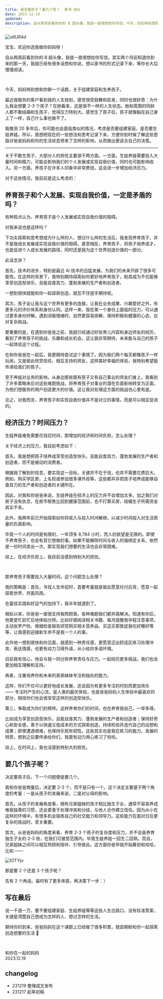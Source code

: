 ```yaml
---
title: 是否要孩子？要几个呢？· 家书 001
date: 2023-12-19
updated: 
description: 自从两周前看到你的 B 超头像，我就一直很想给你写信。今天，妈妈特别想和你聊一个话题，关于组建家庭和生养孩子。
---
```

![x6UR4d](https://cdn.sunnyhuang.net/share/x6UR4d.jpg ':size=300')

宝宝，欢迎你选我做你妈妈呀！

自从两周前看到你的 B 超头像，我就一直很想给你写信。其实两个月前知道你到来的那一天，我就已经有很多话想和你说，想以家书的形式记录下来，等你长大后慢慢阅读。

<br />

今天，妈妈特别想和你聊一个话题，关于组建家庭和生养孩子。

最近我服务的客户看到我的人生规划，感觉很受鼓舞和启发，同时也很好奇：为什么我会想要 2-3 个孩子？在她看来，这是很不一样的人生状态。她和周围的同龄人都不敢结婚和生孩子，觉得压力特别大。感觉生了孩子后，孩子就像黏在自己身上了一样，自己什么事也做不了。

我推测 20 多年后，你可能也会面临类似的情况，考虑是否要组建家庭，是否要生娃养娃。所以，我想把现在的一些想法和思考记录下来，方便你到时候了解这些思路对爸爸妈妈和你的生活状态带来了怎样的影响，从而做出更适合自己的决策。

---

关于不敢生孩子，大部分人的担忧主要源于两方面。一方面，生娃养娃需要投入大量时间和精力，可能会影响我们的个人发展或实现自我价值，同时也可能影响收入。另一方面，养孩子在许多人印象中非常费钱，这会进一步增加经济压力。

对于这些情况，我目前是这么考虑的：

## 养育孩子和个人发展、实现自我价值，一定是矛盾的吗？

有种观点认为，养育孩子是个人发展或实现自我价值的阻碍。

对我来说也是这样吗？

下功夫探索和思考想成为什么样的人、想过什么样的生活后，我发现养育孩子，并不是我成长发展或实现自我价值的阻碍。甚至相反，养育孩子、将孩子培养成才，也是促进个人成长发展的路径，同时还是我为这个世界创造价值的一部分。

此话怎讲？

首先，技术的进步，特别是最近 AI 技术的迅猛发展，为我们的未来开辟了很多可能性。在这样的背景下，我特别期待探索如何更好地养育孩子，助其成为不仅能够享受创造型快乐，且能自食其力、蓬勃发展的生产者和创造者。

一想到很快就能和你一起探索创造，就忍不住搓手期待呢。

其次，孩子会让我与这个世界有更多的连接，让我在业务成果、兴趣爱好之外，有更多元的评价体系和身份认同。这样一来，我在某一个身份上面临的压力，可以通过更多身份纾解。遇到消极情绪时，自然更容易排解，保持积极和健康的心态，应对复杂挑战。

更重要的是，在遇到你爸爸之前，我就已经通过好些育儿内容和身边师友的经历，看到了养育孩子的挑战、乐趣和成长机会。这让我非常期待，未来能与自己的孩子一起体验这个过程。

在和你爸爸在一起后，我更期待尝试这个事情了。因为我们两个每天都像孩子一样玩闹，又是彼此欣赏信任、相互支持的师友，这样美好幸福的体验，我特别希望能传递给我们的孩子。

至于养娃对业务的影响，从身边那些既有孩子又有自己事业的师友们身上，我看到了许多策略来应对这些难题挑战，将养育孩子对事业的潜在负面影响转变为正面，为他们想服务的用户创造更大的价值。这让我对处理这方面的挑战也心里有底。

总之，对我而言，养育孩子和实现自我价值并不是对立的事情，而是可以相互促进的。

## 经济压力？时间压力？

生娃养娃难免需要花钱花时间，那增加的经济和时间负担，怎么处理？

关于经济上的压力，我目前考虑如下：

首先，我是想把孩子培养成享受创造型快乐，且能自食其力、蓬勃发展的生产者和创造者，而不是被动的消费者。

根据我了解到的信息，要实现这一目标，关键并不在于钱，也并不需要花费巨大。例如，购买学区房、上名校或参加很多课外班等，这些都并非把孩子培养成能够自食其力的生产者和创造者的关键所在。

因此，对我和你爸爸来说，生娃养娃在经济上的压力并不会增加太多。加之我们对房子没有执念，在房市租售比回到健康范围前，也不打算买房，结婚生子所需资金其实不多。

此外，我两年前已开始探索如何将收入与投入时间解绑，以减少时间投入对生活质量的负面影响。

毕竟一个人的时间是有限的，一年顶多 8,784 小时，而人的欲望是无限的。即使不养育孩子，也会有其它想做的事。如果不能解除时间与收入的强绑定关系，依然是一份时间卖出一次，那实现我们想要的生活也会非常困难。

综上，在经济负担上，我目前没感到特别大的担忧。


<br>

那养育孩子需要投入大量时间，这个问题怎么处理？

我的策略是：首先，寻找人生伴侣时，首要考量就是彼此愿意托付后背，愿意一起探索世界、共面风雨。

在最佳实践和好运气的加持下，我半年就遇到了。

相处以来，你爸爸一直很支持我照顾我，各种难题我们都并肩解决。知道有你后，他更是忙前忙后地体贴分担。比如仔细阅读相关书籍、每月提醒我孕程注意事项，主动张罗产检、根据检查报告研究购买相关营养品、买这买那敦促我吃好睡好等等，让我感到迎接新生命不是我一个人的事。

此外他一想到很快和你见面，就感到一种责任感，更愿意迈出舒适区练习处理冲突、表达情感，也更有动力习得外语，从小给你多语环境。

目前我有信心，他会与我一同分担养育责任与压力。一起经历更多挑战，我们也会更加相互理解和支持。

再者，注重培养你和未来的弟弟妹妹专注和独处的能力。

这样，你们不仅可以更好地成长发展，还会因为有更多专注的时刻而更加快乐 —— 专注时产生的心流，是人类的最优体验，也是爸爸妈妈人生体验中最喜欢的部分，相信你们也会很享受这样的创造型快乐。

第三，争取成为你们的榜样。这样养育你们的时间，也在养育我自己，一举多得。

比如成为享受创造型快乐，且能自食其力、蓬勃发展的生产者和创造者；保持好奇心和安全感，善于以快速又低成本的方式探索创造，持续检验并迭代自己的设想和成果；即使遭遇艰难，也保持乐观有韧性。这些其实也是我在练习的能力、发展的特质，想到之后要传承给你们，我更有动力用心练习了哈哈。

综上，在时间上，我也没感到特别大的担忧。


## 要几个孩子呢？

决定要孩子后，下一个问题便是要几个。

我和你爸爸商量后，决定要 2-3 个，而不是只有一个。这个决定主要基于两个角度的考量：一是从孩子的发展来说，二是对父母的影响。

首先，从孩子的发展角度看，拥有兄弟姐妹的孩子相比独生子女，通常不容易养成唯我独尊的习惯，还会更善于处理冲突和分歧，与他人合作建立信任。因为从小在这样的环境中，有很多机会锻炼自己的社交能力和领导力。这些能力在面对日后更复杂的挑战时，至关重要。

其次，从爸爸妈妈的角度来看，养育 2-3 个孩子的复杂度和压力，并不会是养育独生子女的 2-3 倍，在我们可接受范围内。毕竟生娃养娃一回生二回熟。而且，兄弟姐妹之间可以相互照顾和陪伴、引导彼此。这方面你爸早就开始筹划啦哈哈，比如 ——

![IOTYjo](https://cdn.sunnyhuang.net/share/IOTYjo.png/webp ':size=450')

那是要 2 个还是 3 个孩子呢？

先有 2 个再说。届时有了更多体感，再决策下一步：）


## 写在最后

说一千道一万，要不要组建家庭、生娃养娃等等这些人生岔路口，没有标准答案，关键是清楚自己想成为怎样的人、想过怎样的生活。

期待你的到来，爸爸妈妈在这个课题上已经做了很多积累，翘首期盼和你一起探索创造想要的生活 🤗

<br>

和你在一起的妈妈 <br />
2023.12.19


## changelog

- 231219 整理成文发布
- 231217 起草初稿


